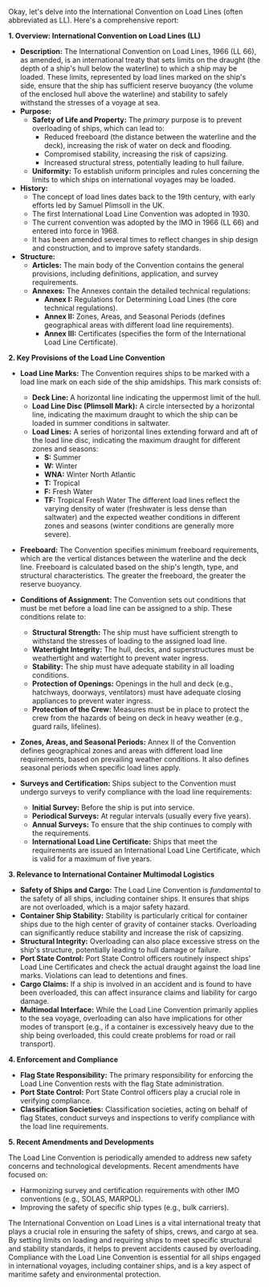 Okay, let's delve into the International Convention on Load Lines (often abbreviated as LL). Here's a comprehensive report:

**1. Overview: International Convention on Load Lines (LL)**

*   **Description:** The International Convention on Load Lines, 1966 (LL 66), as amended, is an international treaty that sets limits on the draught (the depth of a ship's hull below the waterline) to which a ship may be loaded. These limits, represented by load lines marked on the ship's side, ensure that the ship has sufficient reserve buoyancy (the volume of the enclosed hull above the waterline) and stability to safely withstand the stresses of a voyage at sea.
*   **Purpose:**
    *   **Safety of Life and Property:** The *primary* purpose is to prevent overloading of ships, which can lead to:
        *   Reduced freeboard (the distance between the waterline and the deck), increasing the risk of water on deck and flooding.
        *   Compromised stability, increasing the risk of capsizing.
        *   Increased structural stress, potentially leading to hull failure.
    *   **Uniformity:** To establish uniform principles and rules concerning the limits to which ships on international voyages may be loaded.
*   **History:**
    *   The concept of load lines dates back to the 19th century, with early efforts led by Samuel Plimsoll in the UK.
    *   The first International Load Line Convention was adopted in 1930.
    *   The current convention was adopted by the IMO in 1966 (LL 66) and entered into force in 1968.
    *   It has been amended several times to reflect changes in ship design and construction, and to improve safety standards.
*   **Structure:**
    *   **Articles:** The main body of the Convention contains the general provisions, including definitions, application, and survey requirements.
    *   **Annexes:** The Annexes contain the detailed technical regulations:
        *   **Annex I:** Regulations for Determining Load Lines (the core technical regulations).
        *   **Annex II:** Zones, Areas, and Seasonal Periods (defines geographical areas with different load line requirements).
        *   **Annex III:** Certificates (specifies the form of the International Load Line Certificate).

**2. Key Provisions of the Load Line Convention**

*   **Load Line Marks:** The Convention requires ships to be marked with a load line mark on each side of the ship amidships. This mark consists of:
    *   **Deck Line:** A horizontal line indicating the uppermost limit of the hull.
    *   **Load Line Disc (Plimsoll Mark):** A circle intersected by a horizontal line, indicating the maximum draught to which the ship can be loaded in summer conditions in saltwater.
    *   **Load Lines:** A series of horizontal lines extending forward and aft of the load line disc, indicating the maximum draught for different zones and seasons:
        *   **S:** Summer
        *   **W:** Winter
        *   **WNA:** Winter North Atlantic
        *   **T:** Tropical
        *   **F:** Fresh Water
        *   **TF:** Tropical Fresh Water
        The different load lines reflect the varying density of water (freshwater is less dense than saltwater) and the expected weather conditions in different zones and seasons (winter conditions are generally more severe).

*   **Freeboard:** The Convention specifies minimum freeboard requirements, which are the vertical distances between the waterline and the deck line. Freeboard is calculated based on the ship's length, type, and structural characteristics. The greater the freeboard, the greater the reserve buoyancy.

*   **Conditions of Assignment:** The Convention sets out conditions that must be met before a load line can be assigned to a ship. These conditions relate to:
    *   **Structural Strength:** The ship must have sufficient strength to withstand the stresses of loading to the assigned load line.
    *   **Watertight Integrity:** The hull, decks, and superstructures must be weathertight and watertight to prevent water ingress.
    *   **Stability:** The ship must have adequate stability in all loading conditions.
    *   **Protection of Openings:** Openings in the hull and deck (e.g., hatchways, doorways, ventilators) must have adequate closing appliances to prevent water ingress.
    *   **Protection of the Crew:** Measures must be in place to protect the crew from the hazards of being on deck in heavy weather (e.g., guard rails, lifelines).

*   **Zones, Areas, and Seasonal Periods:** Annex II of the Convention defines geographical zones and areas with different load line requirements, based on prevailing weather conditions. It also defines seasonal periods when specific load lines apply.

*   **Surveys and Certification:** Ships subject to the Convention must undergo surveys to verify compliance with the load line requirements:
    *   **Initial Survey:** Before the ship is put into service.
    *   **Periodical Surveys:** At regular intervals (usually every five years).
    *   **Annual Surveys:** To ensure that the ship continues to comply with the requirements.
    *   **International Load Line Certificate:** Ships that meet the requirements are issued an International Load Line Certificate, which is valid for a maximum of five years.

**3. Relevance to International Container Multimodal Logistics**

*   **Safety of Ships and Cargo:** The Load Line Convention is *fundamental* to the safety of all ships, including container ships. It ensures that ships are not overloaded, which is a major safety hazard.
*   **Container Ship Stability:** Stability is particularly critical for container ships due to the high center of gravity of container stacks. Overloading can significantly reduce stability and increase the risk of capsizing.
*   **Structural Integrity:** Overloading can also place excessive stress on the ship's structure, potentially leading to hull damage or failure.
*   **Port State Control:** Port State Control officers routinely inspect ships' Load Line Certificates and check the actual draught against the load line marks. Violations can lead to detentions and fines.
*   **Cargo Claims:** If a ship is involved in an accident and is found to have been overloaded, this can affect insurance claims and liability for cargo damage.
*   **Multimodal Interface:** While the Load Line Convention primarily applies to the sea voyage, overloading can also have implications for other modes of transport (e.g., if a container is excessively heavy due to the ship being overloaded, this could create problems for road or rail transport).

**4. Enforcement and Compliance**

*   **Flag State Responsibility:** The primary responsibility for enforcing the Load Line Convention rests with the flag State administration.
*   **Port State Control:** Port State Control officers play a crucial role in verifying compliance.
*   **Classification Societies:** Classification societies, acting on behalf of flag States, conduct surveys and inspections to verify compliance with the load line requirements.

**5. Recent Amendments and Developments**

The Load Line Convention is periodically amended to address new safety concerns and technological developments. Recent amendments have focused on:
*   Harmonizing survey and certification requirements with other IMO conventions (e.g., SOLAS, MARPOL).
*   Improving the safety of specific ship types (e.g., bulk carriers).

The International Convention on Load Lines is a vital international treaty that plays a crucial role in ensuring the safety of ships, crews, and cargo at sea. By setting limits on loading and requiring ships to meet specific structural and stability standards, it helps to prevent accidents caused by overloading. Compliance with the Load Line Convention is essential for all ships engaged in international voyages, including container ships, and is a key aspect of maritime safety and environmental protection.
